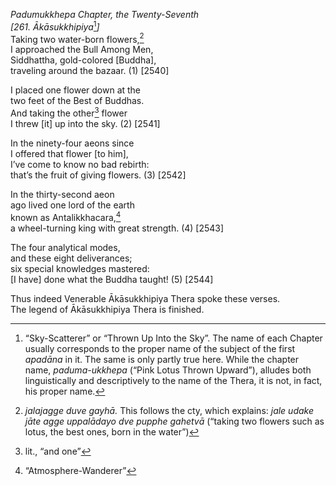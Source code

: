 *Padumukkhepa Chapter, the Twenty-Seventh*  
*\[261. Ākāsukkhipiya*[^1]*\]*  
Taking two water-born flowers,[^2]  
I approached the Bull Among Men,  
Siddhattha, gold-colored \[Buddha\],  
traveling around the bazaar. (1) \[2540\]

I placed one flower down at the  
two feet of the Best of Buddhas.  
And taking the other[^3] flower  
I threw \[it\] up into the sky. (2) \[2541\]

In the ninety-four aeons since  
I offered that flower \[to him\],  
I’ve come to know no bad rebirth:  
that’s the fruit of giving flowers. (3) \[2542\]

In the thirty-second aeon  
ago lived one lord of the earth  
known as Antalikkhacara,[^4]  
a wheel-turning king with great strength. (4) \[2543\]

The four analytical modes,  
and these eight deliverances;  
six special knowledges mastered:  
\[I have\] done what the Buddha taught! (5) \[2544\]

Thus indeed Venerable Ākāsukkhipiya Thera spoke these verses.  
The legend of Ākāsukkhipiya Thera is finished.  
[^1]: “Sky-Scatterer” or “Thrown Up Into the Sky”. The name of each
    Chapter usually corresponds to the proper name of the subject of the
    first *apadāna* in it. The same is only partly true here. While the
    chapter name, *paduma-ukkhepa* (“Pink Lotus Thrown Upward”), alludes
    both linguistically and descriptively to the name of the Thera, it
    is not, in fact, his proper name.  
[^2]: *jalajagge* *duve gayhā.* This follows the cty, which explains:
    *jale udake jāte agge uppalādayo dve pupphe gahetvā* (“taking two
    flowers such as lotus, the best ones, born in the water”)  
[^3]: lit., “and one”  
[^4]: “Atmosphere-Wanderer”
